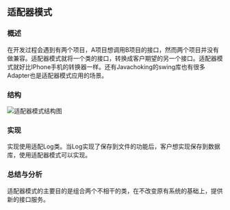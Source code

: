 ## 适配器模式

### 概述
在开发过程会遇到有两个项目，A项目想调用B项目的接口，然而两个项目并没有做兼容。适配器模式就将一个类的接口，转换成客户期望的另一个接口。适配器模式就好比IPhone手机的转换器一样。还有Javachoking的swing库也有很多Adapter也是适配器模式应用的场景。

### 结构
![适配器模式结构图](http://7u2eqw.com1.z0.glb.clouddn.com/适配器模式结构图.jpg)

### 实现
实现使用适配Log类。当Log实现了保存到文件的功能后，客户想实现保存到数据库，使用适配器模式可以实现。

### 总结与分析
适配器模式的主要目的是组合两个不相干的类，在不改变原有系统的基础上，提供新的接口服务。
